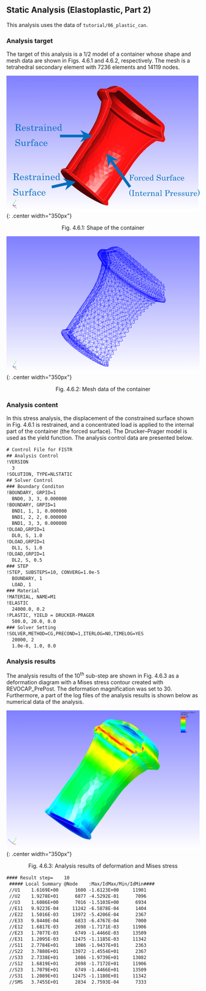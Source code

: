 ## Static Analysis (Elastoplastic, Part 2)

This analysis uses the data of `tutorial/06_plastic_can`.

### Analysis target

The target of this analysis is a 1/2 model of a container whose shape and mesh data are shown in Figs. 4.6.1 and 4.6.2, respectively. The mesh is a tetrahedral secondary element with 7236 elements and 14119 nodes.

![Shape of the container](./media/tutorial06_01.png){: .center width="350px"}
<div style="text-align: center;">
Fig. 4.6.1: Shape of the container
</div>

![Mesh data of the container](./media/tutorial06_02.png){: .center width="350px"}
<div style="text-align: center;">
Fig. 4.6.2: Mesh data of the container
</div>

### Analysis content

In this stress analysis, the displacement of the constrained surface shown in Fig. 4.6.1 is restrained, and a concentrated load is applied to the internal part of the container (the forced surface). The Drucker–Prager model is used as the yield function. The analysis control data are presented below.

```
# Control File for FISTR
## Analysis Control
!VERSION
  3
!SOLUTION, TYPE=NLSTATIC
## Solver Control
### Boundary Conditon
!BOUNDARY, GRPID=1
  BND0, 3, 3, 0.000000
!BOUNDARY, GRPID=1
  BND1, 1, 1, 0.000000
  BND1, 2, 2, 0.000000
  BND1, 3, 3, 0.000000
!DLOAD,GRPID=1
  DL0, S, 1.0
!DLOAD,GRPID=1
  DL1, S, 1.0
!DLOAD,GRPID=1
  DL2, S, 0.5
### STEP
!STEP, SUBSTEPS=10, CONVERG=1.0e-5
  BOUNDARY, 1
  LOAD, 1
### Material
!MATERIAL, NAME=M1
!ELASTIC
  24000.0, 0.2
!PLASTIC, YIELD = DRUCKER-PRAGER
  500.0, 20.0, 0.0
### Solver Setting
!SOLVER,METHOD=CG,PRECOND=1,ITERLOG=NO,TIMELOG=YES
  20000, 2
  1.0e-8, 1.0, 0.0
```

### Analysis results

The analysis results of the 10<sup>th</sup> sub-step are shown in Fig. 4.6.3 as a deformation diagram with a Mises stress contour created with REVOCAP\_PrePost. The deformation magnification was set to 30. Furthermore, a part of the log files of the analysis results is shown below as numerical data of the analysis.

![Analysis results of deformation and Mises stress](./media/tutorial06_03.png){: .center width="350px"}
<div style="text-align: center;">
Fig. 4.6.3: Analysis results of deformation and Mises stress
</div>

```
#### Result step=    10
 ##### Local Summary @Node    :Max/IdMax/Min/IdMin####
 //U1    1.6169E+00      1600 -1.6123E+00     11901
 //U2    1.9278E+01      6877 -4.5292E-01      7096
 //U3    1.6086E+00      7016 -1.5103E+00      6934
 //E11   9.9223E-04     11242 -6.5878E-04      1404
 //E22   1.5016E-03     13972 -5.4206E-04      2367
 //E33   9.8440E-04      6833 -6.4767E-04      7000
 //E12   1.6817E-03      2698 -1.7171E-03     11906
 //E23   1.7077E-03      6749 -1.4466E-03     13509
 //E31   1.2095E-03     12475 -1.1185E-03     11342
 //S11   2.7784E+01      1086 -1.9437E+01      2363
 //S22   3.7880E+01     13972 -1.4554E+01      2367
 //S33   2.7338E+01      1086 -1.9739E+01     13082
 //S12   1.6819E+01      2698 -1.7172E+01     11906
 //S23   1.7079E+01      6749 -1.4466E+01     13509
 //S31   1.2089E+01     12475 -1.1180E+01     11342
 //SMS   3.7455E+01      2834  2.7593E-04      7333
```


